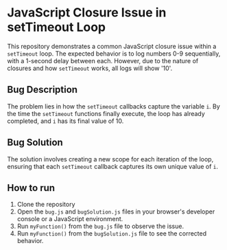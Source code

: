 # JavaScript Closure Issue in setTimeout Loop

This repository demonstrates a common JavaScript closure issue within a `setTimeout` loop.  The expected behavior is to log numbers 0-9 sequentially, with a 1-second delay between each.  However, due to the nature of closures and how `setTimeout` works, all logs will show '10'.

## Bug Description

The problem lies in how the `setTimeout` callbacks capture the variable `i`.  By the time the `setTimeout` functions finally execute, the loop has already completed, and `i` has its final value of 10.

## Bug Solution

The solution involves creating a new scope for each iteration of the loop, ensuring that each `setTimeout` callback captures its own unique value of `i`.

## How to run

1. Clone the repository
2. Open the `bug.js` and `bugSolution.js` files in your browser's developer console or a JavaScript environment.
3. Run `myFunction()` from the `bug.js` file to observe the issue.
4. Run `myFunction()` from the `bugSolution.js` file to see the corrected behavior.